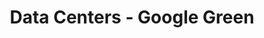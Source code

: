 ---
type: url
title: "Data Centers - Google Green"
link: https://www.google.com/green/efficiency/datacenters/
authors:
  - name: Google
    first: Inc.
---